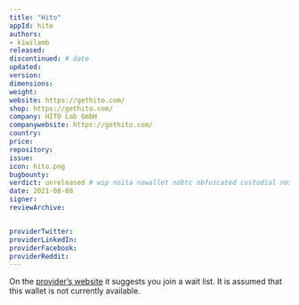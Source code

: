 ```yaml
---
title: "Hito"
appId: hito
authors:
- kiwilamb
released: 
discontinued: # date
updated:
version:
dimensions: 
weight: 
website: https://gethito.com/
shop: https://gethito.com/
company: HITO Lab GmbH
companywebsite: https://gethito.com/
country: 
price: 
repository: 
issue:
icon: hito.png
bugbounty:
verdict: unreleased # wip noita nowallet nobtc obfuscated custodial nosource nonverifiable reproducible bounty defunct
date: 2021-08-08
signer:
reviewArchive:


providerTwitter: 
providerLinkedIn: 
providerFacebook: 
providerReddit: 
---
```


On the [provider’s website](https://gethito.com/) it suggests you join a wait list. It is assumed that this wallet is not currently available.
